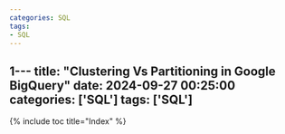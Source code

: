 ```yaml
---
categories: SQL
tags:
- SQL
---
```


1---
title:  "Clustering Vs Partitioning in Google BigQuery"
date:   2024-09-27 00:25:00
categories: ['SQL']
tags: ['SQL']
---
{% include toc title="Index" %}